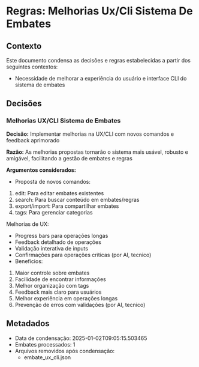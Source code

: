 # Regras: Melhorias Ux/Cli Sistema De Embates

## Contexto

Este documento condensa as decisões e regras estabelecidas a partir dos seguintes contextos:

- Necessidade de melhorar a experiência do usuário e interface CLI do sistema de embates

## Decisões

### Melhorias UX/CLI Sistema de Embates

**Decisão:** Implementar melhorias na UX/CLI com novos comandos e feedback aprimorado

**Razão:** As melhorias propostas tornarão o sistema mais usável, robusto e amigável, facilitando a gestão de embates e regras

**Argumentos considerados:**

- Proposta de novos comandos:
1. edit: Para editar embates existentes
2. search: Para buscar conteúdo em embates/regras
3. export/import: Para compartilhar embates
4. tags: Para gerenciar categorias

Melhorias de UX:
- Progress bars para operações longas
- Feedback detalhado de operações
- Validação interativa de inputs
- Confirmações para operações críticas (por AI, tecnico)
- Benefícios:
1. Maior controle sobre embates
2. Facilidade de encontrar informações
3. Melhor organização com tags
4. Feedback mais claro para usuários
5. Melhor experiência em operações longas
6. Prevenção de erros com validações (por AI, tecnico)


## Metadados

- Data de condensação: 2025-01-02T09:05:15.503465
- Embates processados: 1
- Arquivos removidos após condensação:
  - embate_ux_cli.json
